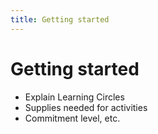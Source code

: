 ```yaml
---
title: Getting started
---
```


# Getting started

- Explain Learning Circles
- Supplies needed for activities
- Commitment level, etc.
